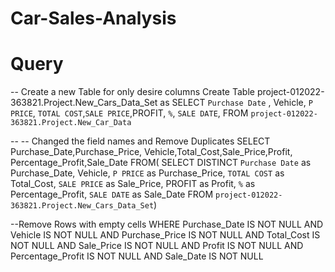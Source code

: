 # Car-Sales-Analysis





# Query
-- Create a new Table for only desire columns
Create Table project-012022-363821.Project.New_Cars_Data_Set as
SELECT `Purchase Date` , Vehicle, `P PRICE`, `TOTAL COST`,`SALE PRICE`,PROFIT, `%`, `SALE DATE`,
 FROM `project-012022-363821.Project.New_Car_Data` 

 --
-- Changed the field names and Remove Duplicates 
SELECT Purchase_Date,Purchase_Price,
Vehicle,Total_Cost,Sale_Price,Profit,
Percentage_Profit,Sale_Date
FROM(
SELECT DISTINCT
`Purchase Date` as Purchase_Date,
Vehicle,
`P PRICE` as Purchase_Price,
`TOTAL COST` as Total_Cost,
`SALE PRICE` as Sale_Price,
PROFIT as Profit,
`%` as Percentage_Profit,
`SALE DATE` as Sale_Date
 FROM `project-012022-363821.Project.New_Cars_Data_Set`)

--Remove Rows with empty cells 
WHERE
Purchase_Date IS NOT NULL AND Vehicle IS NOT NULL AND Purchase_Price IS NOT NULL
AND Total_Cost IS NOT NULL AND Sale_Price IS NOT NULL AND Profit IS NOT NULL AND
Percentage_Profit IS NOT NULL AND Sale_Date IS NOT NULL
